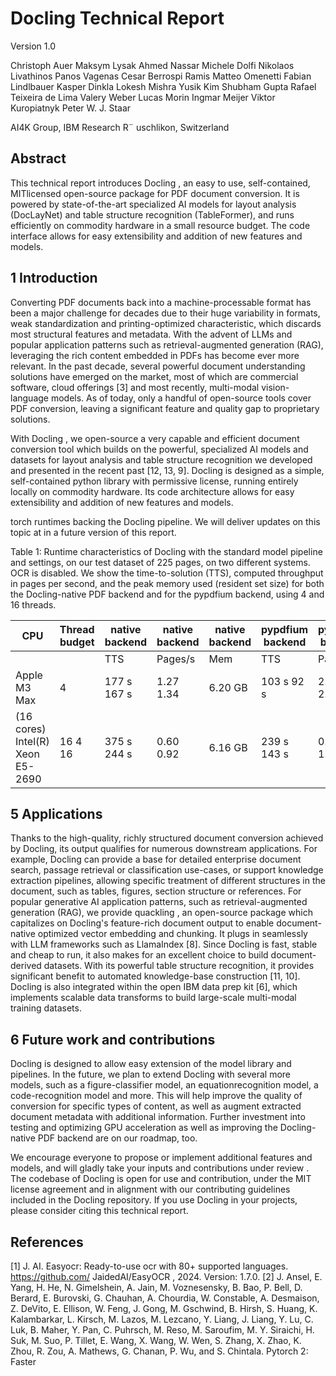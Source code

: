 # Docling Technical Report

<!-- image -->

Version 1.0

Christoph Auer Maksym Lysak Ahmed Nassar Michele Dolfi Nikolaos Livathinos Panos Vagenas Cesar Berrospi Ramis Matteo Omenetti Fabian Lindlbauer Kasper Dinkla Lokesh Mishra Yusik Kim Shubham Gupta Rafael Teixeira de Lima Valery Weber Lucas Morin Ingmar Meijer Viktor Kuropiatnyk Peter W. J. Staar

AI4K Group, IBM Research R¨ uschlikon, Switzerland

## Abstract

This technical report introduces Docling , an easy to use, self-contained, MITlicensed open-source package for PDF document conversion. It is powered by state-of-the-art specialized AI models for layout analysis (DocLayNet) and table structure recognition (TableFormer), and runs efficiently on commodity hardware in a small resource budget. The code interface allows for easy extensibility and addition of new features and models.

## 1 Introduction

Converting PDF documents back into a machine-processable format has been a major challenge for decades due to their huge variability in formats, weak standardization and printing-optimized characteristic, which discards most structural features and metadata. With the advent of LLMs and popular application patterns such as retrieval-augmented generation (RAG), leveraging the rich content embedded in PDFs has become ever more relevant. In the past decade, several powerful document understanding solutions have emerged on the market, most of which are commercial software, cloud offerings [3] and most recently, multi-modal vision-language models. As of today, only a handful of open-source tools cover PDF conversion, leaving a significant feature and quality gap to proprietary solutions.

With Docling , we open-source a very capable and efficient document conversion tool which builds on the powerful, specialized AI models and datasets for layout analysis and table structure recognition we developed and presented in the recent past [12, 13, 9]. Docling is designed as a simple, self-contained python library with permissive license, running entirely locally on commodity hardware. Its code architecture allows for easy extensibility and addition of new features and models.

torch runtimes backing the Docling pipeline. We will deliver updates on this topic at in a future version of this report.

Table 1: Runtime characteristics of Docling with the standard model pipeline and settings, on our test dataset of 225 pages, on two different systems. OCR is disabled. We show the time-to-solution (TTS), computed throughput in pages per second, and the peak memory used (resident set size) for both the Docling-native PDF backend and for the pypdfium backend, using 4 and 16 threads.

| CPU                              | Thread budget   | native backend   | native backend   | native backend   | pypdfium backend   | pypdfium backend   | pypdfium backend   |
|----------------------------------|-----------------|------------------|------------------|------------------|--------------------|--------------------|--------------------|
|                                  |                 | TTS              | Pages/s          | Mem              | TTS                | Pages/s            | Mem                |
| Apple M3 Max                     | 4               | 177 s 167 s      | 1.27 1.34        | 6.20 GB          | 103 s 92 s         | 2.18 2.45          | 2.56 GB            |
| (16 cores) Intel(R) Xeon E5-2690 | 16 4 16         | 375 s 244 s      | 0.60 0.92        | 6.16 GB          | 239 s 143 s        | 0.94 1.57          | 2.42 GB            |

## 5 Applications

Thanks to the high-quality, richly structured document conversion achieved by Docling, its output qualifies for numerous downstream applications. For example, Docling can provide a base for detailed enterprise document search, passage retrieval or classification use-cases, or support knowledge extraction pipelines, allowing specific treatment of different structures in the document, such as tables, figures, section structure or references. For popular generative AI application patterns, such as retrieval-augmented generation (RAG), we provide quackling , an open-source package which capitalizes on Docling's feature-rich document output to enable document-native optimized vector embedding and chunking. It plugs in seamlessly with LLM frameworks such as LlamaIndex [8]. Since Docling is fast, stable and cheap to run, it also makes for an excellent choice to build document-derived datasets. With its powerful table structure recognition, it provides significant benefit to automated knowledge-base construction [11, 10]. Docling is also integrated within the open IBM data prep kit [6], which implements scalable data transforms to build large-scale multi-modal training datasets.

## 6 Future work and contributions

Docling is designed to allow easy extension of the model library and pipelines. In the future, we plan to extend Docling with several more models, such as a figure-classifier model, an equationrecognition model, a code-recognition model and more. This will help improve the quality of conversion for specific types of content, as well as augment extracted document metadata with additional information. Further investment into testing and optimizing GPU acceleration as well as improving the Docling-native PDF backend are on our roadmap, too.

We encourage everyone to propose or implement additional features and models, and will gladly take your inputs and contributions under review . The codebase of Docling is open for use and contribution, under the MIT license agreement and in alignment with our contributing guidelines included in the Docling repository. If you use Docling in your projects, please consider citing this technical report.

## References

[1] J. AI. Easyocr: Ready-to-use ocr with 80+ supported languages. https://github.com/ JaidedAI/EasyOCR , 2024. Version: 1.7.0.
[2] J. Ansel, E. Yang, H. He, N. Gimelshein, A. Jain, M. Voznesensky, B. Bao, P. Bell, D. Berard, E. Burovski, G. Chauhan, A. Chourdia, W. Constable, A. Desmaison, Z. DeVito, E. Ellison, W. Feng, J. Gong, M. Gschwind, B. Hirsh, S. Huang, K. Kalambarkar, L. Kirsch, M. Lazos, M. Lezcano, Y. Liang, J. Liang, Y. Lu, C. Luk, B. Maher, Y. Pan, C. Puhrsch, M. Reso, M. Saroufim, M. Y. Siraichi, H. Suk, M. Suo, P. Tillet, E. Wang, X. Wang, W. Wen, S. Zhang, X. Zhao, K. Zhou, R. Zou, A. Mathews, G. Chanan, P. Wu, and S. Chintala. Pytorch 2: Faster
